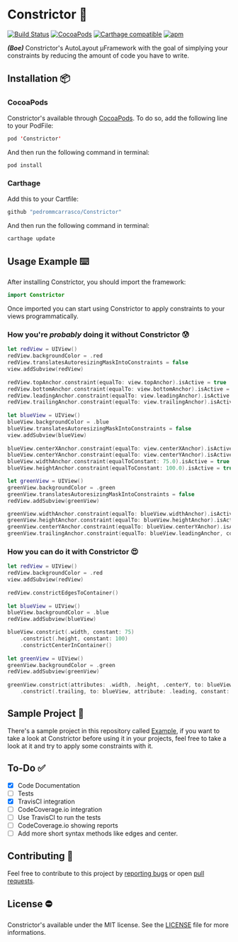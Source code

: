 # Constrictor 🐍

[![Build Status](https://travis-ci.org/pedrommcarrasco/Constrictor.svg?branch=master)](https://travis-ci.org/pedrommcarrasco/Constrictor) 
[![CocoaPods](https://img.shields.io/cocoapods/v/Constrictor.svg)](https://cocoapods.org/pods/Constrictor)
[![Carthage compatible](https://img.shields.io/badge/Carthage-compatible-4BC51D.svg?style=flat)](https://github.com/Carthage/Carthage)
[![apm](https://img.shields.io/apm/l/vim-mode.svg)](https://github.com/pedrommcarrasco/Constrictor/blob/master/LICENSE)


***(Boe)*** Constrictor's AutoLayout µFramework with the goal of simplying your constraints by reducing the amount of code you have to write.

## Installation 📦 
### CocoaPods
Constrictor's available through [CocoaPods](https://cocoapods.org/pods/Constrictor). To do so, add the following line to your PodFile:

```swift
pod 'Constrictor'
```
And then run the following command in terminal:

```swift
pod install
```

### Carthage
Add this to your Cartfile:

```swift
github "pedrommcarrasco/Constrictor"
```

And then run the following command in terminal:

```swift
carthage update
```

## Usage Example ⌨️ 
After installing Constrictor, you should import the framework:

```swift
import Constrictor
```

Once imported you can start using Constrictor to apply constraints to your views programmatically.

### How you're *probably* doing it without Constrictor 😰
```swift
let redView = UIView()
redView.backgroundColor = .red
redView.translatesAutoresizingMaskIntoConstraints = false  
view.addSubview(redView)
        
redView.topAnchor.constraint(equalTo: view.topAnchor).isActive = true
redView.bottomAnchor.constraint(equalTo: view.bottomAnchor).isActive = true
redView.leadingAnchor.constraint(equalTo: view.leadingAnchor).isActive = true
redView.trailingAnchor.constraint(equalTo: view.trailingAnchor).isActive = true
        
let blueView = UIView()
blueView.backgroundColor = .blue
blueView.translatesAutoresizingMaskIntoConstraints = false     
view.addSubview(blueView)
        
blueView.centerXAnchor.constraint(equalTo: view.centerXAnchor).isActive = true
blueView.centerYAnchor.constraint(equalTo: view.centerYAnchor).isActive = true
blueView.widthAnchor.constraint(equalToConstant: 75.0).isActive = true
blueView.heightAnchor.constraint(equalToConstant: 100.0).isActive = true

let greenView = UIView()
greenView.backgroundColor = .green
greenView.translatesAutoresizingMaskIntoConstraints = false     
redView.addSubview(greenView)

greenView.widthAnchor.constraint(equalTo: blueView.widthAnchor).isActive = true
greenView.heightAnchor.constraint(equalTo: blueView.heightAnchor).isActive = true
greenView.centerYAnchor.constraint(equalTo: blueView.centerYAnchor).isActive = true
greenView.trailingAnchor.constraint(equalTo: blueView.leadingAnchor, constant: 50.0).isActive = true
```

### How you can do it with Constrictor 😍
```swift
let redView = UIView()
redView.backgroundColor = .red
view.addSubview(redView)
 
redView.constrictEdgesToContainer()
        
let blueView = UIView()
blueView.backgroundColor = .blue
redView.addSubview(blueView)

blueView.constrict(.width, constant: 75)
    .constrict(.height, constant: 100)
    .constrictCenterInContainer()
    
let greenView = UIView()
greenView.backgroundColor = .green
redView.addSubview(greenView)
 
greenView.constrict(attributes: .width, .height, .centerY, to: blueView)
    .constrict(.trailing, to: blueView, attribute: .leading, constant: 50)
```

##  Sample Project 📲
There's a sample project in this repository called [Example](https://github.com/pedrommcarrasco/Constrictor/tree/master/Example), if you want to take a look at Constrictor before using it in your projects, feel free to take a look at it and try to apply some constraints with it.

## To-Do ✅ 
- [x] Code Documentation
- [ ] Tests
- [x] TravisCI integration
- [ ] CodeCoverage.io integration
- [ ] Use TravisCI to run the tests
- [ ] CodeCoverage.io showing reports
- [ ] Add more short syntax methods like edges and center.

## Contributing 🙌 
Feel free to contribute to this project by [reporting bugs](https://github.com/pedrommcarrasco/Constrictor/issues?q=is%3Aissue+is%3Aopen+sort%3Aupdated-desc) or open [pull requests](https://github.com/pedrommcarrasco/Constrictor/pulls?q=is%3Apr+is%3Aopen+sort%3Aupdated-desc).

## License ⛔
Constrictor's available under the MIT license. See the [LICENSE](https://github.com/pedrommcarrasco/Constrictor/blob/master/LICENSE) file for more informations.
